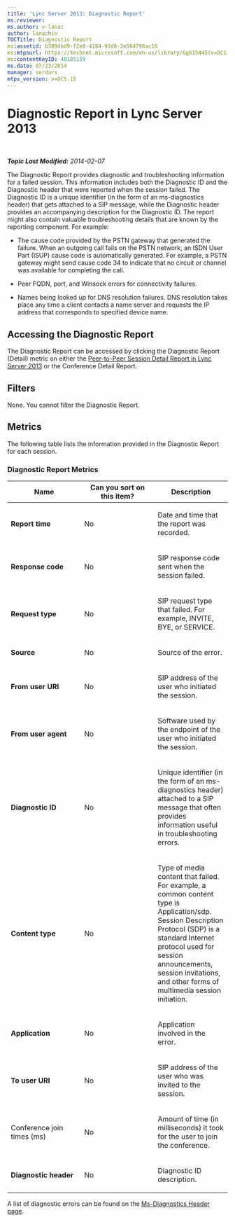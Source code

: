 ```yaml
---
title: 'Lync Server 2013: Diagnostic Report'
ms.reviewer: 
ms.author: v-lanac
author: lanachin
TOCTitle: Diagnostic Report
ms:assetid: b389dbd9-f2e8-4184-93d0-2e504796ac16
ms:mtpsurl: https://technet.microsoft.com/en-us/library/Gg615445(v=OCS.15)
ms:contentKeyID: 48185159
ms.date: 07/23/2014
manager: serdars
mtps_version: v=OCS.15
---
```


<div data-xmlns="http://www.w3.org/1999/xhtml">

<div class="topic" data-xmlns="http://www.w3.org/1999/xhtml" data-msxsl="urn:schemas-microsoft-com:xslt" data-cs="http://msdn.microsoft.com/en-us/">

<div data-asp="http://msdn2.microsoft.com/asp">

# Diagnostic Report in Lync Server 2013

</div>

<div id="mainSection">

<div id="mainBody">

<span> </span>

_**Topic Last Modified:** 2014-02-07_

The Diagnostic Report provides diagnostic and troubleshooting information for a failed session. This information includes both the Diagnostic ID and the Diagnostic header that were reported when the session failed. The Diagnostic ID is a unique identifier (in the form of an ms-diagnostics header) that gets attached to a SIP message, while the Diagnostic header provides an accompanying description for the Diagnostic ID. The report might also contain valuable troubleshooting details that are known by the reporting component. For example:

  - The cause code provided by the PSTN gateway that generated the failure. When an outgoing call fails on the PSTN network, an ISDN User Part (ISUP) cause code is automatically generated. For example, a PSTN gateway might send cause code 34 to indicate that no circuit or channel was available for completing the call.

  - Peer FQDN, port, and Winsock errors for connectivity failures.

  - Names being looked up for DNS resolution failures. DNS resolution takes place any time a client contacts a name server and requests the IP address that corresponds to specified device name.

<div>

## Accessing the Diagnostic Report

The Diagnostic Report can be accessed by clicking the Diagnostic Report (Detail) metric on either the [Peer-to-Peer Session Detail Report in Lync Server 2013](lync-server-2013-peer-to-peer-session-detail-report.md) or the Conference Detail Report.

</div>

<div>

## Filters

None. You cannot filter the Diagnostic Report.

</div>

<div>

## Metrics

The following table lists the information provided in the Diagnostic Report for each session.

### Diagnostic Report Metrics

<table>
<colgroup>
<col style="width: 33%" />
<col style="width: 33%" />
<col style="width: 33%" />
</colgroup>
<thead>
<tr class="header">
<th>Name</th>
<th>Can you sort on this item?</th>
<th>Description</th>
</tr>
</thead>
<tbody>
<tr class="odd">
<td><p><strong>Report time</strong></p></td>
<td><p>No</p></td>
<td><p>Date and time that the report was recorded.</p></td>
</tr>
<tr class="even">
<td><p><strong>Response code</strong></p></td>
<td><p>No</p></td>
<td><p>SIP response code sent when the session failed.</p></td>
</tr>
<tr class="odd">
<td><p><strong>Request type</strong></p></td>
<td><p>No</p></td>
<td><p>SIP request type that failed. For example, INVITE, BYE, or SERVICE.</p></td>
</tr>
<tr class="even">
<td><p><strong>Source</strong></p></td>
<td><p>No</p></td>
<td><p>Source of the error.</p></td>
</tr>
<tr class="odd">
<td><p><strong>From user URI</strong></p></td>
<td><p>No</p></td>
<td><p>SIP address of the user who initiated the session.</p></td>
</tr>
<tr class="even">
<td><p><strong>From user agent</strong></p></td>
<td><p>No</p></td>
<td><p>Software used by the endpoint of the user who initiated the session.</p></td>
</tr>
<tr class="odd">
<td><p><strong>Diagnostic ID</strong></p></td>
<td><p>No</p></td>
<td><p>Unique identifier (in the form of an ms-diagnostics header) attached to a SIP message that often provides information useful in troubleshooting errors.</p></td>
</tr>
<tr class="even">
<td><p><strong>Content type</strong></p></td>
<td><p>No</p></td>
<td><p>Type of media content that failed. For example, a common content type is Application/sdp. Session Description Protocol (SDP) is a standard Internet protocol used for session announcements, session invitations, and other forms of multimedia session initiation.</p></td>
</tr>
<tr class="odd">
<td><p><strong>Application</strong></p></td>
<td><p>No</p></td>
<td><p>Application involved in the error.</p></td>
</tr>
<tr class="even">
<td><p><strong>To user URI</strong></p></td>
<td><p>No</p></td>
<td><p>SIP address of the user who was invited to the session.</p></td>
</tr>
<tr class="odd">
<td><p>Conference join times (ms)</p></td>
<td><p>No</p></td>
<td><p>Amount of time (in milliseconds) it took for the user to join the conference.</p></td>
</tr>
<tr class="even">
<td><p><strong>Diagnostic header</strong></p></td>
<td><p>No</p></td>
<td><p>Diagnostic ID description.</p></td>
</tr>
</tbody>
</table>


A list of diagnostic errors can be found on the [Ms-Diagnostics Header page](http://msdn.microsoft.com/en-us/library/gg132446\(v=office.12\).aspx).

</div>

</div>

<span> </span>

</div>

</div>

</div>

